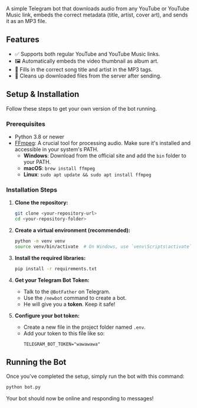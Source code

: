 

A simple Telegram bot that downloads audio from any YouTube or YouTube Music link, embeds the correct metadata (title, artist, cover art), and sends it as an MP3 file.

## Features

-   ✅ Supports both regular YouTube and YouTube Music links.
-   🖼️ Automatically embeds the video thumbnail as album art.
-   🎤 Fills in the correct song title and artist in the MP3 tags.
-   🧹 Cleans up downloaded files from the server after sending.

## Setup & Installation

Follow these steps to get your own version of the bot running.

### Prerequisites

-   Python 3.8 or newer
-   [FFmpeg](https://ffmpeg.org/download.html): A crucial tool for processing audio. Make sure it's installed and accessible in your system's PATH.
    -   **Windows**: Download from the official site and add the `bin` folder to your PATH.
    -   **macOS**: `brew install ffmpeg`
    -   **Linux**: `sudo apt update && sudo apt install ffmpeg`

### Installation Steps

1.  **Clone the repository:**
    ```bash
    git clone <your-repository-url>
    cd <your-repository-folder>
    ```

2.  **Create a virtual environment (recommended):**
    ```bash
    python -m venv venv
    source venv/bin/activate  # On Windows, use `venv\Scripts\activate`
    ```

3.  **Install the required libraries:**
    ```bash
    pip install -r requirements.txt
    ```

4.  **Get your Telegram Bot Token:**
    -   Talk to the `@BotFather` on Telegram.
    -   Use the `/newbot` command to create a bot.
    -   He will give you a **token**. Keep it safe!

5.  **Configure your bot token:**
    -   Create a new file in the project folder named `.env`.
    -   Add your token to this file like so:
        ```
        TELEGRAM_BOT_TOKEN="wawawawa"
        ```

## Running the Bot

Once you've completed the setup, simply run the bot with this command:

```bash
python bot.py
```

Your bot should now be online and responding to messages!

